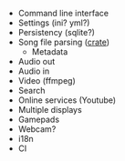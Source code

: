 * Command line interface
* Settings (ini? yml?)
* Persistency (sqlite?)
* Song file parsing ([crate](https://github.com/man0lis/ultrastar-txt))
  * Metadata
* Audio out
* Audio in
* Video (ffmpeg)
* Search
* Online services (Youtube)
* Multiple displays
* Gamepads
* Webcam?
* i18n
* CI
